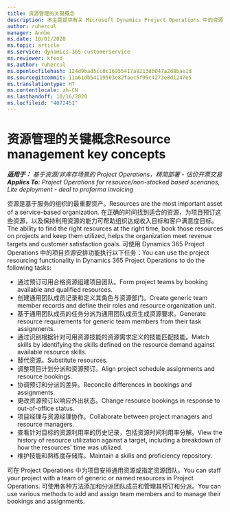```yaml
---
title: 资源管理的关键概念
description: 本主题提供有关 Microsoft Dynamics Project Operations 中的资源管理功能的信息。
author: ruhercul
manager: Annbe
ms.date: 10/01/2020
ms.topic: article
ms.service: dynamics-365-customerservice
ms.reviewer: kfend
ms.author: ruhercul
ms.openlocfilehash: 124d9bad5cc0c16955417a8213db047a2d8bae1d
ms.sourcegitcommit: 11a61db54119503e82faec5f99c4273e8d1247e5
ms.translationtype: HT
ms.contentlocale: zh-CN
ms.lasthandoff: 10/16/2020
ms.locfileid: "4072451"
---
```

# <a name="resource-management-key-concepts"></a><span data-ttu-id="e2f8e-103">资源管理的关键概念</span><span class="sxs-lookup"><span data-stu-id="e2f8e-103">Resource management key concepts</span></span>

<span data-ttu-id="e2f8e-104">_**适用于：** 基于资源/非库存场景的 Project Operations，精简部署 - 估价开票交易_</span><span class="sxs-lookup"><span data-stu-id="e2f8e-104">_**Applies To:** Project Operations for resource/non-stocked based scenarios, Lite deployment - deal to proforma invoicing_</span></span>

<span data-ttu-id="e2f8e-105">资源是基于服务的组织的最重要资产。</span><span class="sxs-lookup"><span data-stu-id="e2f8e-105">Resources are the most important asset of a service-based organization.</span></span> <span data-ttu-id="e2f8e-106">在正确的时间找到适合的资源，为项目预订这些资源，以及保持利用资源的能力可帮助组织达成收入目标和客户满意度目标。</span><span class="sxs-lookup"><span data-stu-id="e2f8e-106">The ability to find the right resources at the right time, book those resources on projects and keep them utilized, helps the organization meet revenue targets and customer satisfaction goals.</span></span> <span data-ttu-id="e2f8e-107">可使用 Dynamics 365 Project Operations 中的项目资源安排功能执行以下任务：</span><span class="sxs-lookup"><span data-stu-id="e2f8e-107">You can use the project resourcing functionality in Dynamics 365 Project Operations to do the following tasks:</span></span>

- <span data-ttu-id="e2f8e-108">通过预订可用合格资源组建项目团队。</span><span class="sxs-lookup"><span data-stu-id="e2f8e-108">Form project teams by booking available and qualified resources.</span></span>
- <span data-ttu-id="e2f8e-109">创建通用团队成员记录和定义其角色与资源部门。</span><span class="sxs-lookup"><span data-stu-id="e2f8e-109">Create generic team member records and define their roles and resource organization unit.</span></span>
- <span data-ttu-id="e2f8e-110">基于通用团队成员的任务分派为通用团队成员生成资源要求。</span><span class="sxs-lookup"><span data-stu-id="e2f8e-110">Generate resource requirements for generic team members from their task assignments.</span></span>
- <span data-ttu-id="e2f8e-111">通过识别根据针对可用资源技能的资源需求定义的技能匹配技能。</span><span class="sxs-lookup"><span data-stu-id="e2f8e-111">Match skills by identifying the skills defined on the resource demand against available resource skills.</span></span>
- <span data-ttu-id="e2f8e-112">替代资源。</span><span class="sxs-lookup"><span data-stu-id="e2f8e-112">Substitute resources.</span></span>
- <span data-ttu-id="e2f8e-113">调整项目计划分派和资源预订。</span><span class="sxs-lookup"><span data-stu-id="e2f8e-113">Align project schedule assignments and resource bookings.</span></span>
- <span data-ttu-id="e2f8e-114">协调预订和分派的差异。</span><span class="sxs-lookup"><span data-stu-id="e2f8e-114">Reconcile differences in bookings and assignments.</span></span>
- <span data-ttu-id="e2f8e-115">更改资源预订以响应外出状态。</span><span class="sxs-lookup"><span data-stu-id="e2f8e-115">Change resource bookings in response to out-of-office status.</span></span>
- <span data-ttu-id="e2f8e-116">项目经理与资源经理协作。</span><span class="sxs-lookup"><span data-stu-id="e2f8e-116">Collaborate between project managers and resource managers.</span></span>
- <span data-ttu-id="e2f8e-117">查看针对目标的资源利用率的历史记录，包括资源时间利用率分解。</span><span class="sxs-lookup"><span data-stu-id="e2f8e-117">View the history of resource utilization against a target, including a breakdown of how the resources' time was utilized.</span></span>
- <span data-ttu-id="e2f8e-118">维护技能和熟练度存储库。</span><span class="sxs-lookup"><span data-stu-id="e2f8e-118">Maintain a skills and proficiency repository.</span></span>


<span data-ttu-id="e2f8e-119">可在 Project Operations 中为项目安排通用资源或指定资源团队。</span><span class="sxs-lookup"><span data-stu-id="e2f8e-119">You can staff your project with a team of generic or named resources in Project Operations.</span></span> <span data-ttu-id="e2f8e-120">可使用各种方法添加和分派团队成员和管理其预订和分派。</span><span class="sxs-lookup"><span data-stu-id="e2f8e-120">You can use various methods to add and assign team members and to manage their bookings and assignments.</span></span> 
